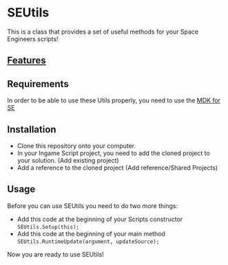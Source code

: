 # SEUtils

This is a class that provides a set of useful methods for your Space Engineers scripts!

## [Features](../../wiki)

## Requirements
In order to be able to use these Utils properly, you need to use the [MDK for SE](https://github.com/malware-dev/MDK-SE)

## Installation

* Clone this repository onto your computer.
* In your Ingame Script project, you need to add the cloned project to your solution. (Add existing project)
* Add a reference to the cloned project (Add reference/Shared Projects)

## Usage

Before you can use SEUtils you need to do two more things:
* Add this code at the beginning of your Scripts constructor `SEUtils.Setup(this);`
* Add this code at the beginning of your main method `SEUtils.RuntimeUpdate(argument, updateSource);`

Now you are ready to use SEUtils!
